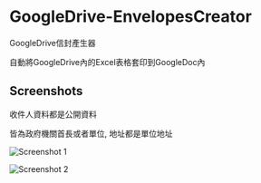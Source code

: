 GoogleDrive-EnvelopesCreator
============================

GoogleDrive信封產生器

自動將GoogleDrive內的Excel表格套印到GoogleDoc內


Screenshots
-----------
收件人資料都是公開資料

皆為政府機關首長或者單位, 地址都是單位地址

![Screenshot 1](http://i.imgur.com/uH6QDwD.png)

![Screenshot 2](http://i.imgur.com/K4l8Vz9.png)
